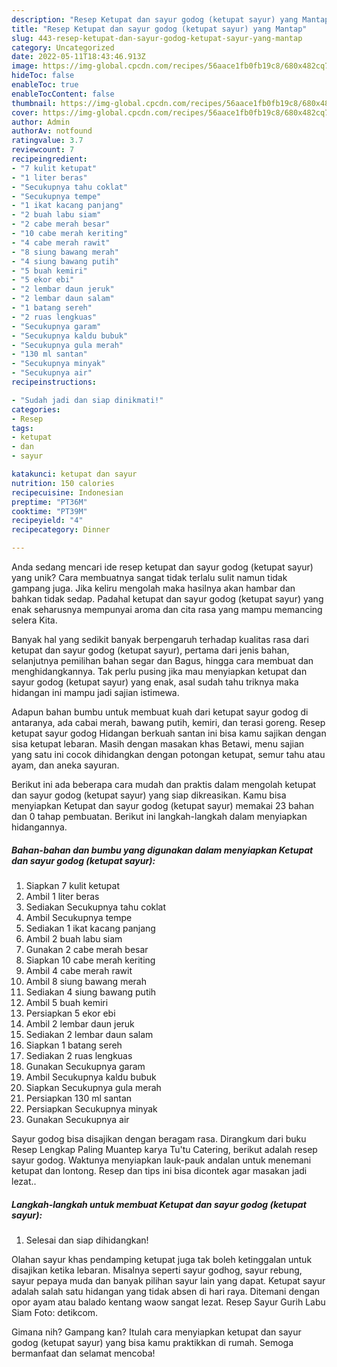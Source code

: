 ```yaml
---
description: "Resep Ketupat dan sayur godog (ketupat sayur) yang Mantap"
title: "Resep Ketupat dan sayur godog (ketupat sayur) yang Mantap"
slug: 443-resep-ketupat-dan-sayur-godog-ketupat-sayur-yang-mantap
category: Uncategorized
date: 2022-05-11T18:43:46.913Z
image: https://img-global.cpcdn.com/recipes/56aace1fb0fb19c8/680x482cq70/ketupat-dan-sayur-godog-ketupat-sayur-foto-resep-utama.jpg
hideToc: false
enableToc: true
enableTocContent: false
thumbnail: https://img-global.cpcdn.com/recipes/56aace1fb0fb19c8/680x482cq70/ketupat-dan-sayur-godog-ketupat-sayur-foto-resep-utama.jpg
cover: https://img-global.cpcdn.com/recipes/56aace1fb0fb19c8/680x482cq70/ketupat-dan-sayur-godog-ketupat-sayur-foto-resep-utama.jpg
author: Admin
authorAv: notfound
ratingvalue: 3.7
reviewcount: 7
recipeingredient:
- "7 kulit ketupat"
- "1 liter beras"
- "Secukupnya tahu coklat"
- "Secukupnya tempe"
- "1 ikat kacang panjang"
- "2 buah labu siam"
- "2 cabe merah besar"
- "10 cabe merah keriting"
- "4 cabe merah rawit"
- "8 siung bawang merah"
- "4 siung bawang putih"
- "5 buah kemiri"
- "5 ekor ebi"
- "2 lembar daun jeruk"
- "2 lembar daun salam"
- "1 batang sereh"
- "2 ruas lengkuas"
- "Secukupnya garam"
- "Secukupnya kaldu bubuk"
- "Secukupnya gula merah"
- "130 ml santan"
- "Secukupnya minyak"
- "Secukupnya air"
recipeinstructions:

- "Sudah jadi dan siap dinikmati!"
categories:
- Resep
tags:
- ketupat
- dan
- sayur

katakunci: ketupat dan sayur 
nutrition: 150 calories
recipecuisine: Indonesian
preptime: "PT36M"
cooktime: "PT39M"
recipeyield: "4"
recipecategory: Dinner

---
```





Anda sedang mencari ide resep ketupat dan sayur godog (ketupat sayur) yang unik? Cara membuatnya sangat tidak terlalu sulit namun tidak gampang juga. Jika keliru mengolah maka hasilnya akan hambar dan bahkan tidak sedap. Padahal ketupat dan sayur godog (ketupat sayur) yang enak seharusnya mempunyai aroma dan cita rasa yang mampu memancing selera Kita.





Banyak hal yang sedikit banyak berpengaruh terhadap kualitas rasa dari ketupat dan sayur godog (ketupat sayur), pertama dari jenis bahan, selanjutnya pemilihan bahan segar dan Bagus, hingga cara membuat dan menghidangkannya. Tak perlu pusing jika mau menyiapkan ketupat dan sayur godog (ketupat sayur) yang enak,      asal sudah tahu triknya maka hidangan ini mampu jadi sajian istimewa.














Adapun bahan bumbu untuk membuat kuah dari ketupat sayur godog di antaranya, ada cabai merah, bawang putih, kemiri, dan terasi goreng. Resep ketupat sayur godog Hidangan berkuah santan ini bisa kamu sajikan dengan sisa ketupat lebaran. Masih dengan masakan khas Betawi, menu sajian yang satu ini cocok dihidangkan dengan potongan ketupat, semur tahu atau ayam, dan aneka sayuran.






Berikut ini ada beberapa cara mudah dan praktis dalam mengolah ketupat dan sayur godog (ketupat sayur) yang siap dikreasikan. Kamu bisa menyiapkan Ketupat dan sayur godog (ketupat sayur) memakai 23 bahan dan 0 tahap pembuatan. Berikut ini langkah-langkah dalam menyiapkan hidangannya.

<!--inarticleads1-->

##### Bahan-bahan dan bumbu yang digunakan dalam menyiapkan Ketupat dan sayur godog (ketupat sayur):

1. Siapkan 7 kulit ketupat
1. Ambil 1 liter beras
1. Sediakan Secukupnya tahu coklat
1. Ambil Secukupnya tempe
1. Sediakan 1 ikat kacang panjang
1. Ambil 2 buah labu siam
1. Gunakan 2 cabe merah besar
1. Siapkan 10 cabe merah keriting
1. Ambil 4 cabe merah rawit
1. Ambil 8 siung bawang merah
1. Sediakan 4 siung bawang putih
1. Ambil 5 buah kemiri
1. Persiapkan 5 ekor ebi
1. Ambil 2 lembar daun jeruk
1. Sediakan 2 lembar daun salam
1. Siapkan 1 batang sereh
1. Sediakan 2 ruas lengkuas
1. Gunakan Secukupnya garam
1. Ambil Secukupnya kaldu bubuk
1. Siapkan Secukupnya gula merah
1. Persiapkan 130 ml santan
1. Persiapkan Secukupnya minyak
1. Gunakan Secukupnya air


Sayur godog bisa disajikan dengan beragam rasa. Dirangkum dari buku Resep Lengkap Paling Muantep karya Tu&#39;tu Catering, berikut adalah resep sayur godog. Waktunya menyiapkan lauk-pauk andalan untuk menemani ketupat dan lontong. Resep dan tips ini bisa dicontek agar masakan jadi lezat.. 

<!--inarticleads2-->

##### Langkah-langkah untuk membuat Ketupat dan sayur godog (ketupat sayur):


1. Selesai dan siap dihidangkan!

Olahan sayur khas pendamping ketupat juga tak boleh ketinggalan untuk disajikan ketika lebaran. Misalnya seperti sayur godhog, sayur rebung, sayur pepaya muda dan banyak pilihan sayur lain yang dapat. Ketupat sayur adalah salah satu hidangan yang tidak absen di hari raya. Ditemani dengan opor ayam atau balado kentang waow sangat lezat. Resep Sayur Gurih Labu Siam Foto: detikcom. 

Gimana nih? Gampang kan? Itulah cara menyiapkan ketupat dan sayur godog (ketupat sayur) yang bisa kamu praktikkan di rumah. Semoga bermanfaat dan selamat mencoba!
